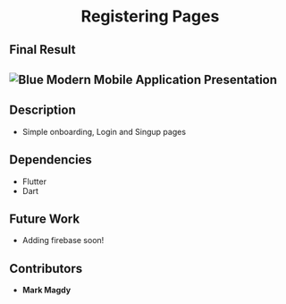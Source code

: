 <h1 align="center">Registering Pages</h1>

## Final Result 
![Blue Modern Mobile Application Presentation](https://github.com/MarkMagdyShawky/registering_pages/assets/106816564/181f8ac1-833d-46fd-91b6-6caa917113e1)
--------------------------------------------------------------
## Description
- Simple onboarding, Login and Singup pages

  
## Dependencies
- Flutter
- Dart

## Future Work
- Adding firebase soon!

## Contributors
- __Mark Magdy__

